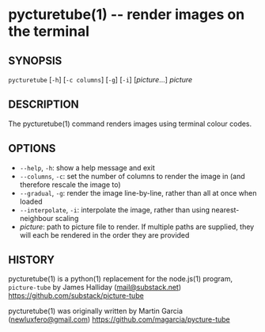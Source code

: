 pycturetube(1) -- render images on the terminal
===============================================

## SYNOPSIS

`pycturetube` [`-h`] [`-c columns`] [`-g`] [`-i`] [<var>picture</var>...] <var>picture</var>

## DESCRIPTION

The pycturetube(1) command renders images using terminal colour codes.

## OPTIONS

* `--help`, `-h`:
  show a help message and exit
* `--columns`, `-c`:
  set the number of columns to render the image in (and therefore rescale the image to)
* `--gradual`, `-g`:
  render the image line-by-line, rather than all at once when loaded
* `--interpolate`, `-i`:
  interpolate the image, rather than using nearest-neighbour scaling
* <var>picture</var>:
  path to picture file to render. If multiple paths are supplied, they will each be rendered in the order they are provided

## HISTORY

pycturetube(1) is a python(1) replacement for the node.js(1) program, `picture-tube` by James Halliday (mail@substack.net) <https://github.com/substack/picture-tube>

pycturetube(1) was originally written by Martin Garcia (newluxfero@gmail.com) <https://github.com/magarcia/pycture-tube>


[SYNOPSIS]: #SYNOPSIS "SYNOPSIS"
[DESCRIPTION]: #DESCRIPTION "DESCRIPTION"
[OPTIONS]: #OPTIONS "OPTIONS"
[HISTORY]: #HISTORY "HISTORY"


[28point8(1)]: 28point8.1.html
[anycopy(1)]: anycopy.1.html
[anypaste(1)]: anypaste.1.html
[breakpt-test(1)]: breakpt-test.1.html
[breakpt(1)]: breakpt.1.html
[chcase(1)]: chcase.1.html
[colourtest(1)]: colourtest.1.html
[divider(1)]: divider.1.html
[dotfiles-undoc(1)]: dotfiles-undoc.1.html
[ellipse(1)]: ellipse.1.html
[ffcat(1)]: ffcat.1.html
[fn(1)]: fn.1.html
[gifdice(1)]: gifdice.1.html
[gifv(1)]: gifv.1.html
[git-changed(1)]: git-changed.1.html
[git-main(1)]: git-main.1.html
[git-push-all(1)]: git-push-all.1.html
[gravatar(1)]: gravatar.1.html
[gz(1)]: gz.1.html
[ipgrep(1)]: ipgrep.1.html
[mansi(1)]: mansi.1.html
[mdwrap(1)]: mdwrap.1.html
[movieme(1)]: movieme.1.html
[nps(1)]: nps.1.html
[nuname(1)]: nuname.1.html
[onchange(1)]: onchange.1.html
[pycturetube(1)]: pycturetube.1.html
[returnOneOf(1)]: returnOneOf.1.html
[selfie(1)]: selfie.1.html
[shttp(1)]: shttp.1.html
[simplify(1)]: simplify.1.html
[sshmux(1)]: sshmux.1.html
[tminus(1)]: tminus.1.html
[tmx(1)]: tmx.1.html
[untar(1)]: untar.1.html
[xbmcplay(1)]: xbmcplay.1.html
[xbmcqueue(1)]: xbmcqueue.1.html
[zdate(1)]: zdate.1.html
